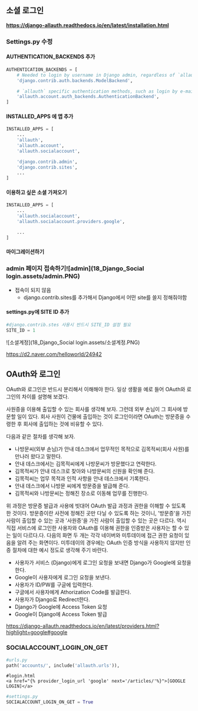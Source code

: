 ## 소셜 로그인 

**https://django-allauth.readthedocs.io/en/latest/installation.html**



### Settings.py 수정 

#### AUTHENTICATION_BACKENDS 추가

```python
AUTHENTICATION_BACKENDS = [
    # Needed to login by username in Django admin, regardless of `allauth`
    'django.contrib.auth.backends.ModelBackend',

    # `allauth` specific authentication methods, such as login by e-mail
    'allauth.account.auth_backends.AuthenticationBackend',
]
```

#### INSTALLED_APPS 에 앱 추가

```python
INSTALLED_APPS = [
	...
    'allauth',
    'allauth.account',
    'allauth.socialaccount',

    'django.contrib.admin',
    'django.contrib.sites',
    ...
]
```

#### 이용하고 싶은 소셜 가져오기 

```python
INSTALLED_APPS = [
	...
    'allauth.socialaccount',
    'allauth.socialaccount.providers.google',

	...
]
```

#### 마이그레이션하기



### admin 페이지 접속하기![admin](18_Django_Social login.assets/admin.PNG)

- 접속이 되지 않음 
  - django.contrib.sites를 추가해서 Django에서 어떤 site를 쓸지 정해줘야함

#### settings.py에 SITE ID 추가

```python
#django.contrib.stes 사용시 반드시 SITE_ID 설정 필요
SITE_ID = 1 
```

![소셜계정](18_Django_Social login.assets/소셜계정.PNG)

https://d2.naver.com/helloworld/24942

## OAuth와 로그인

OAuth와 로그인은 반드시 분리해서 이해해야 한다. 일상 생활을 예로 들어 OAuth와 로그인의 차이를 설명해 보겠다.

사원증을 이용해 출입할 수 있는 회사를 생각해 보자. 그런데 외부 손님이 그 회사에 방문할 일이 있다. 회사 사원이 건물에 출입하는 것이 로그인이라면 OAuth는 방문증을 수령한 후 회사에 출입하는 것에 비유할 수 있다.

다음과 같은 절차를 생각해 보자.

- 나방문씨(외부 손님)가 안내 데스크에서 업무적인 목적으로 김목적씨(회사 사원)를 만나러 왔다고 말한다.
- 안내 데스크에서는 김목적씨에게 나방문씨가 방문했다고 연락한다.
- 김목적씨가 안내 데스크로 찾아와 나방문씨의 신원을 확인해 준다.
- 김목적씨는 업무 목적과 인적 사항을 안내 데스크에서 기록한다.
- 안내 데스크에서 나방문 씨에게 방문증을 발급해 준다.
- 김목적씨와 나방문씨는 정해진 장소로 이동해 업무를 진행한다.

위 과정은 방문증 발급과 사용에 빗대어 OAuth 발급 과정과 권한을 이해할 수 있도록 한 것이다. 방문증이란 사전에 정해진 곳만 다닐 수 있도록 하는 것이니, '방문증'을 가진 사람이 출입할 수 있는 곳과 '사원증'을 가진 사람이 출입할 수 있는 곳은 다르다. 역시 직접 서비스에 로그인한 사용자와 OAuth를 이용해 권한을 인증받은 사용자는 할 수 있는 일이 다르다.다. 다음의 화면 두 개는 각각 네이버와 미투데이에 접근 권한 요청이 있음을 알려 주는 화면이다. 미투데이의 경우에는 OAuth 인증 방식을 사용하지 않지만 인증 절차에 대한 예시 정도로 생각해 주기 바란다.



- 사용자가 서비스 (Django)에게 로그인 요청을 보내면 Django가 Google에 요청을 한다. 
- Google이 사용자에게 로그인 요청을 보낸다.
- 사용자가 ID/PW를 구글에 입력한다.
- 구글에서 사용자에게 Athorization Code를 발급한다. 
- 사용자가 Django로 Redirect한다. 
- Django가 Google에 Access Token 요청
- Google이 Django에 Access Token 발급 



https://django-allauth.readthedocs.io/en/latest/providers.html?highlight=google#google



### SOCIALACCOUNT_LOGIN_ON_GET

```python
#urls.py
path('accounts/', include('allauth.urls')),
```

```django
#login.html
<a href="{% provider_login_url 'google' next='/articles/'%}">[GOOGLE LOGIN]</a>

```

```python
#settings.py
SOCIALACCOUNT_LOGIN_ON_GET = True
```

